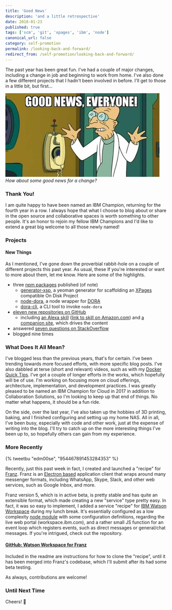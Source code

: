 ```yaml
---
title: 'Good News'
description: 'and a little retrospective'
date: 2018-01-23
published: true
tags: ['scm', 'git', 'xpages', 'ibm', 'node']
canonical_url: false
category: self-promotion
permalink: /looking-back-and-forward/
redirect_from: /self-promotion/looking-back-and-forward/
---
```



The past year has been great fun. I've had a couple of major changes, including a change in job and beginning to work from home. I've also done a few different projects that I hadn't been involved in before. I'll get to those in a little bit, but first...

!["good news everyone"](./images/GoodNewsEveryone.png)
*How about some good news for a change?*

### Thank You!

I am quite happy to have been named an IBM Champion, returning for the fourth year in a row. I always hope that what I choose to blog about or share in the open source and collaborative spaces is worth something to other people. It's an honor to rejoin my fellow IBM Champions and I'd like to extend a great big welcome to all those newly named!

<!-- insert links to announcements and namings for ICS + Cloud -->

### Projects

#### New Things

As I mentioned, I've gone down the proverbial rabbit-hole on a couple of different projects this past year. As usual, these  If you're interested or want to more about them, let me know. Here are some of the highlights.

- three [npm packages][npm-edm00se] published (of note)
  - [generator-xsp][gen-xsp], a yeoman generator for scaffolding an [XPages][xpages-info] compatible On Disk Project
  - [node-dora][node-dora], a node wrapper for [DORA][dora]
  - [dora-cli][dora-cli], a CLI tool to invoke `node-dora`
- [eleven new repositories on GitHub][edm00se-github-2017]
  - including [an Alexa skill][dev-dog-skill] ([link to skill on Amazon.com][amzn-dev-dog]) and [a companion site][dev-dog-site], which drives the content
- answered [seven questions on StackOverflow][edm00se-stackoverflow]
- blogged nine times

### What Does It All Mean?

I've blogged less than the previous years, that's for certain. I've been trending towards more focused efforts, with more specific blog posts. I've also dabbled at terse (short and relevant) videos, such as with my [Docker Quick Tips][docker-tips-playlist]. I've got a couple of longer efforts in the works, which hopefully will be of use. I'm working on focusing more on cloud offerings, architecture, implementation, and development practices. I was greatly pleased to be named an IBM Champion for Cloud in 2017 in addition to Collaboration Solutions, so I'm looking to keep up that end of things. No matter what happens, it should be a fun ride.

On the side, over the last year, I've also taken up the hobbies of 3D printing, baking, and I finished configuring and setting up my home NAS. All in all, I've been busy, especially with code and other work, just at the expense of writing into the blog. I'll try to catch up on the more interesting things I've been up to, so hopefully others can gain from my experience.

### More Recently

{% tweetbu "edm00se", "954467891453284353" %}

Recently, just this past week in fact, I created and launched a "recipe" for [Franz][franz-messenger]. Franz is an [Electron based][electron] application client that wraps around many messenger formats, including WhatsApp, Skype, Slack, and other web services, such as Google Inbox, and more.

Franz version 5, which is in active beta, is pretty stable and has quite an extensible format, which made creating a new "service" type pretty easy. In fact, it was so easy to implement, I added a service "recipe" for [IBM Watson Workspace][ibm-ww] during my lunch break. It's essentially configured as a low complexity [node module][node-module] with some configuration definitions, regarding the live web portal (workspace.ibm.com), and a rather small JS function for an event loop which registers events, such as direct messages or general/chat messages. If you're intrigued, check out the repository.

#### [GitHub: Watson Workspace for Franz][franz-watson-workspace]

Included in the readme are instructions for how to clone the "recipe", until it has been merged into Franz's codebase, which I'll submit after its had some beta testing.

As always, contributions are welcome!

### Until Next Time

Cheers! 🍻

[npm-edm00se]: https://www.npmjs.com/~edm00se
[gen-xsp]: https://www.npmjs.com/package/generator-xsp
[xpages-info]: http://xpages.info
[node-dora]: https://www.npmjs.com/package/node-dora
[dora]: https://github.com/camac/dora
[dora-cli]: https://www.npmjs.com/package/dora-cli
[edm00se-github-2017]: https://github.com/search?p=1&q=user%3Aedm00se+created%3A2017-01-01..2017-12-31&type=Repositories&utf8=%E2%9C%93
[dev-dog-skill]: https://github.com/edm00se/developer-dog-alexa-skill
[dev-dog-site]: https://edm00se.codes/dev-dog/
[amzn-dev-dog]: https://bit.ly/dev-dog-skill
[edm00se-stackoverflow]: https://stackoverflow.com/search?q=user%3A1720082+created%3A2017
[docker-tips-playlist]: https://docs.google.com/forms/d/e/1FAIpQLSfb3Pbhxs9KRcs8UpT4XJE4bTj0gJeZ1Ay9F57xt6KYtU_aJA/viewform
[franz-messenger]: https://meetfranz.com
[electron]: https://electronjs.org
[ibm-ww]: https://workspace.ibm.com/
[node-module]: https://nodejs.org/api/modules.html#modules_modules
[franz-watson-workspace]: https://github.com/edm00se/franz-recipe-watson-workspace
